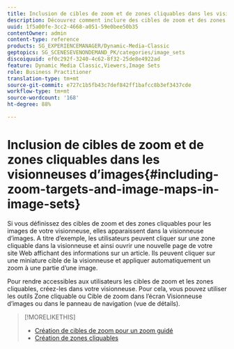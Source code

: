 ```yaml
---
title: Inclusion de cibles de zoom et de zones cliquables dans les visionneuses d’images
description: Découvrez comment inclure des cibles de zoom et des zones cliquables dans les visionneuses d’images.
uuid: 1f5a00fe-3cc2-4668-a051-59e0bee50b35
contentOwner: admin
content-type: reference
products: SG_EXPERIENCEMANAGER/Dynamic-Media-Classic
geptopics: SG_SCENESEVENONDEMAND_PK/categories/image_sets
discoiquuid: ef0c292f-3240-4c62-8f32-25de8e4922ad
feature: Dynamic Media Classic,Viewers,Image Sets
role: Business Practitioner
translation-type: tm+mt
source-git-commit: e727c1b5fb43c7def842ff1bafcc8b3ef3437cde
workflow-type: tm+mt
source-wordcount: '168'
ht-degree: 88%

---
```



# Inclusion de cibles de zoom et de zones cliquables dans les visionneuses d’images{#including-zoom-targets-and-image-maps-in-image-sets}

Si vous définissez des cibles de zoom et des zones cliquables pour les images de votre visionneuse, elles apparaissent dans la visionneuse d’images. A titre d’exemple, les utilisateurs peuvent cliquer sur une zone cliquable dans la visionneuse et ainsi ouvrir une nouvelle page de votre site Web affichant des informations sur un article. Ils peuvent cliquer sur une miniature cible de la visionneuse et appliquer automatiquement un zoom à une partie d’une image.

Pour rendre accessibles aux utilisateurs les cibles de zoom et les zones cliquables, créez-les dans votre visionneuse. Pour cela, vous pouvez utiliser les outils Zone cliquable ou Cible de zoom dans l’écran Visionneuse d’images ou dans le panneau de navigation (vue de détails).

>[!MORELIKETHIS]
>
>* [Création de cibles de zoom pour un zoom guidé](creating-zoom-targets-guided-zoom.md#creating_zoom_targets_for_guided_zoom)
>* [Création de zones cliquables](creating-image-maps.md#creating_image_maps)


